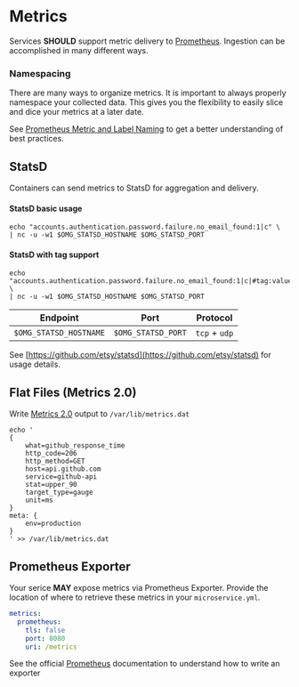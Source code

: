 # Metrics

Services **SHOULD** support metric delivery to [Prometheus](https://prometheus.io). Ingestion can be accomplished in many different ways.

### Namespacing

There are many ways to organize metrics. It is important to always properly namespace your collected data. This gives you the flexibility to easily slice and dice your metrics at a later date.

See [Prometheus Metric and Label Naming](https://prometheus.io/docs/practices/naming/) to get a better understanding of best practices.

## StatsD
Containers can send metrics to StatsD for aggregation and delivery.

#### StatsD basic usage

```shell
echo "accounts.authentication.password.failure.no_email_found:1|c" \
| nc -u -w1 $OMG_STATSD_HOSTNAME $OMG_STATSD_PORT
```

#### StatsD with tag support

```shell
echo "accounts.authentication.password.failure.no_email_found:1|c|#tag:value,another_tag:another_value" \
| nc -u -w1 $OMG_STATSD_HOSTNAME $OMG_STATSD_PORT
```

| Endpoint | Port | Protocol |
| --- | --- | --- |
| `$OMG_STATSD_HOSTNAME` | `$OMG_STATSD_PORT` | `tcp` + `udp` |


See [https://github.com/etsy/statsd](https://github.com/etsy/statsd) for usage details.

## Flat Files (Metrics 2.0)

Write [Metrics 2.0](http://metrics20.org/) output to `/var/lib/metrics.dat`

```shell
echo '
{
    what=github_response_time
    http_code=206
    http_method=GET
    host=api.github.com
    service=github-api
    stat=upper_90
    target_type=gauge
    unit=ms
}
meta: {
    env=production
}
' >> /var/lib/metrics.dat
```

## Prometheus Exporter

Your serice **MAY** expose metrics via Prometheus Exporter. Provide the location of where to retrieve these metrics in your `microservice.yml`.

```yaml
metrics:
  prometheus:
    tls: false
    port: 8080
    uri: /metrics
```

See the official [Prometheus](https://prometheus.io/docs/instrumenting/exporters/) documentation to understand how to write an exporter


<!--
# Details

The service **MAY** provide additional details about metrics in the `microservice.yml` assist end users in understanding the metrics.

```yaml
metrics:
    details:
        github_response_time:
            help: Time in milliseconds GitHub takes takes to return results
```
-->